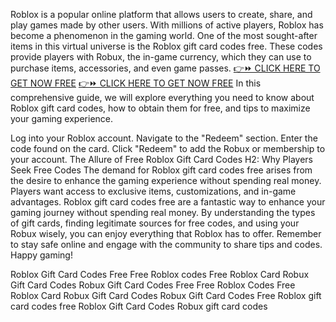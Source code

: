 Roblox is a popular online platform that allows users to create, share, and play games made by other users. With millions of active players, Roblox has become a phenomenon in the gaming world. One of the most sought-after items in this virtual universe is the Roblox gift card codes free. These codes provide players with Robux, the in-game currency, which they can use to purchase items, accessories, and even game passes.
[👉⏩ CLICK HERE TO GET NOW FREE](https://ecomadboosters.xyz/free%20robux%20gift%20card%20codes/)
[👉⏩ CLICK HERE TO GET NOW FREE](https://ecomadboosters.xyz/free%20robux%20gift%20card%20codes/)
In this comprehensive guide, we will explore everything you need to know about Roblox gift card codes, how to obtain them for free, and tips to maximize your gaming experience.

Log into your Roblox account. Navigate to the "Redeem" section. Enter the code found on the card. Click "Redeem" to add the Robux or membership to your account. The Allure of Free Roblox Gift Card Codes H2: Why Players Seek Free Codes The demand for Roblox gift card codes free arises from the desire to enhance the gaming experience without spending real money. Players want access to exclusive items, customizations, and in-game advantages.
Roblox gift card codes free are a fantastic way to enhance your gaming journey without spending real money. By understanding the types of gift cards, finding legitimate sources for free codes, and using your Robux wisely, you can enjoy everything that Roblox has to offer.
Remember to stay safe online and engage with the community to share tips and codes. Happy gaming!


Roblox Gift Card Codes Free
Free Roblox codes
Free Roblox Card
Robux Gift Card Codes
Robux Gift Card Codes Free
Free Roblox Codes
Free Roblox Card
Robux Gift Card Codes
Robux Gift Card Codes Free
Roblox gift card codes free
Roblox Gift Card Codes
Robux gift card codes
